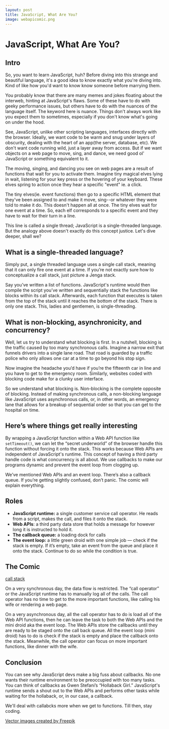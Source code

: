 ```yaml
---
layout: post
title: JavaScript, What Are You? 
image: webapicomic.png
---
```



JavaScript, What Are You?
===========

<h2>Intro</h2>

So, you want to learn JavaScript, huh? Before diving into this strange and beautiful language, it's a good idea to know exactly what you're diving into. Kind of like how you'd want to know know someone before marrying them. 


You probably know that there are many memes and jokes floating about the interweb, hinting at JavaScript's flaws. Some of these have to do with geeky performance issues, but others have to do with the nuances of the language itself. The keyword here is nuance. Things don't always work like you expect them to sometimes, especially if you don't know what's going on under the hood. 


See, JavaScript, unlike other scripting languages, interfaces directly with the browser. Ideally, we want code to be warm and snug under layers of obscurity, dealing with the heart of an app(the server, database, etc). We don't want code running wild, just a layer away from access. But if we want objects on a web page to move, sing, and dance, we need good ol' JavaScript or something equivalent to it. 


The moving, singing, and dancing you see on web pages are a result of functions that wait for you to activate them. Imagine tiny magical elves lying in wait, listening for your key press or the hovering of your keyboard. These elves spring to action once they hear a specific "event" ie. a click. 


The tiny elves(ie. event functions) then go to a specific HTML element that they've been assigned to and make it move, sing--or whatever they were told to make it do. This doesn't happen all at once. The tiny elves wait for one event at a time. So, each elf corresponds to a specific event and they have to wait for their turn in a line. 


This line is called a single thread; JavaScript is a single-threaded language. But the analogy above doesn't exactly do this concept justice. Let's dive deeper, shall we?


<h2>What is a single-threaded language?</h2>

Simply put, a single threaded language uses a single call stack, meaning that it can only fire one event at a time. If you’re not exactly sure how to conceptualize a call stack, just picture a Jenga stack.


Say you’ve written a list of functions. JavaScript's runtime would then compile the script you’ve written and sequentially stack the functions like blocks within its call stack. Afterwards, each function that executes is taken from the top of the stack until it reaches the bottom of the stack. There is only one stack. This, ladies and gentlemen, is single-threading.

<h2>What is non-blocking, asynchronicity, and concurrency?</h2>

Well,  let us try to understand what blocking is first. In a nutshell, blocking is the traffic caused by too many synchronous calls. Imagine a narrow exit that funnels drivers into a single lane road. That road is guarded by a traffic police who only allows one car at a time to go beyond his stop sign.


Now imagine the headache you’d have if you’re the fifteenth car in line and you have to get to the emergency room. Similarly, websites coded with blocking code make for a clunky user interface.


So we understand what blocking is. Non-blocking is the complete opposite of blocking. Instead of making synchronous calls, a non-blocking language like JavaScript uses asynchronous calls, or, in other words, an emergency lane that allows for a breakup of sequential order so that you can get to the hospital on time.

<h2>Here’s where things get really interesting</h2>

By wrapping a JavaScript function within a Web API function like  `setTimeout()`, we can let the “secret underworld” of the browser handle this function without forcing it onto the stack. This works because Web APIs are independent of JavaScript's runtime. This concept of having a third party handle code is what concurrency is all about.  We use callbacks to make our programs dynamic and prevent the event loop from clogging up.


We’ve mentioned Web APIs and an event loop. There’s also a callback queue. If you’re getting slightly confused, don’t panic. The comic will explain everything.

<h2>Roles</h2>

-   **JavaScript runtime:**  a single customer service call operator. He reads from a script, makes the call, and files it onto the stack.
-   **Web APIs**: a third party data store that holds a message for however long it is instructed to hold it.
-   **The callback queue:**  a loading dock for calls
-   **The event loop:**  a little green droid with one simple job — check if the stack is empty. If it’s empty, take an event from the queue and place it onto the stack. Continue to do so while the condition is true.

<h2>The Comic</h2>

[call stack](/images/webapicomic.png)


On a very synchronous day, the data flow is restricted. The “call operator” or the JavaScript runtime has to manually log all of the calls. The call operator has no time to get to the more important functions, like calling his wife or rendering a web page.


On a very asynchronous day, all the call operator has to do is load all of the Web API functions, then he can leave the task to both the Web APIs and the mini droid aka the event loop. The Web APIs store the callbacks until they are ready to be staged onto the call back queue. All the event loop (mini droid) has to do is check if the stack is empty and place the callback onto the stack. Meanwhile, the call operator can focus on more important functions, like dinner with the wife.

<h2>Conclusion</h2>

You can see why JavaScript devs make a big fuss about callbacks. No one wants their runtime environment to be preoccupied with too many tasks. You can think of callbacks as Gwen Stefani’s “Hollaback Girl.” JavaScript's runtime sends a shout out to the Web APIs and performs other tasks while waiting for the hollaback, or, in our case, a callback.

We'll deal with callabcks more when we get to functions. Till then, stay coding.

[Vector images created by Freepik](https://www.freepik.com/free-vector/a-person-working-in-support_956765.htm#term=call%20operator&page=1&position=4)
